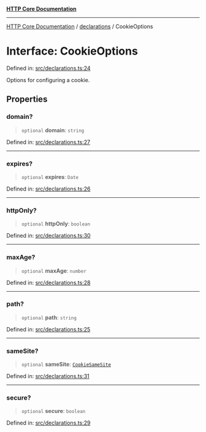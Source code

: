 [**HTTP Core Documentation**](../../README.md)

***

[HTTP Core Documentation](../../README.md) / [declarations](../README.md) / CookieOptions

# Interface: CookieOptions

Defined in: [src/declarations.ts:24](https://github.com/stonemjs/http-core/blob/38177eda1505fdb30323b11ec31ef2a0f0840267/src/declarations.ts#L24)

Options for configuring a cookie.

## Properties

### domain?

> `optional` **domain**: `string`

Defined in: [src/declarations.ts:27](https://github.com/stonemjs/http-core/blob/38177eda1505fdb30323b11ec31ef2a0f0840267/src/declarations.ts#L27)

***

### expires?

> `optional` **expires**: `Date`

Defined in: [src/declarations.ts:26](https://github.com/stonemjs/http-core/blob/38177eda1505fdb30323b11ec31ef2a0f0840267/src/declarations.ts#L26)

***

### httpOnly?

> `optional` **httpOnly**: `boolean`

Defined in: [src/declarations.ts:30](https://github.com/stonemjs/http-core/blob/38177eda1505fdb30323b11ec31ef2a0f0840267/src/declarations.ts#L30)

***

### maxAge?

> `optional` **maxAge**: `number`

Defined in: [src/declarations.ts:28](https://github.com/stonemjs/http-core/blob/38177eda1505fdb30323b11ec31ef2a0f0840267/src/declarations.ts#L28)

***

### path?

> `optional` **path**: `string`

Defined in: [src/declarations.ts:25](https://github.com/stonemjs/http-core/blob/38177eda1505fdb30323b11ec31ef2a0f0840267/src/declarations.ts#L25)

***

### sameSite?

> `optional` **sameSite**: [`CookieSameSite`](../enumerations/CookieSameSite.md)

Defined in: [src/declarations.ts:31](https://github.com/stonemjs/http-core/blob/38177eda1505fdb30323b11ec31ef2a0f0840267/src/declarations.ts#L31)

***

### secure?

> `optional` **secure**: `boolean`

Defined in: [src/declarations.ts:29](https://github.com/stonemjs/http-core/blob/38177eda1505fdb30323b11ec31ef2a0f0840267/src/declarations.ts#L29)

